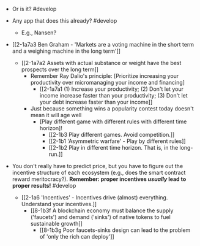 - Or is it? #develop

- Any app that does this already? #develop
	- E.g., Nansen?

- [[2-1a7a3 Ben Graham - 'Markets are a voting machine in the short term and a weighing machine in the long term']]
	- [[2-1a7a2 Assets with actual substance or weight have the best prospects over the long term]]
		- Remember Ray Dalio's principle: [Prioritize increasing your productivity over micromanaging your income and financing]
			- [[2-1a7a1 (1) Increase your productivity; (2) Don't let your income increase faster than your productivity; (3) Don't let your debt increase faster than your income]]
		- Just because something wins a popularity contest today doesn't mean it will age well
			- [Play different game with different rules with different time horizon]!
				- [[2-1b3 Play different games. Avoid competition.]]
				- [[2-1b1 'Asymmetric warfare' - Play by different rules]]
				- [[2-1b2 Play in different time horizon. That is, in the long-run.]]

- You don't really have to predict price, but you have to figure out the incentive structure of each ecosystem (e.g., does the smart contract reward meritocracy?). **Remember: proper incentives *usually* lead to proper results!** #develop 
	- [[2-1a6 'Incentives' - Incentives drive (almost) everything. Understand your incentives.]]
		- [[8-1b3f A blockchain economy must balance the supply ('faucets') and demand ('sinks') of native tokens to fuel sustainable growth]]
			- [[8-1b3g Poor faucets-sinks design can lead to the problem of 'only the rich can deploy']]